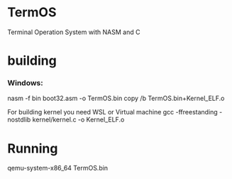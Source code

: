 # TermOS
 Terminal Operation System with NASM and C

# building
###  Windows: ###
nasm -f bin boot32.asm -o TermOS.bin
copy /b TermOS.bin+Kernel_ELF.o

For building kernel you need WSL or Virtual machine
gcc -ffreestanding -nostdlib kernel/kernel.c -o Kernel_ELF.o

# Running
qemu-system-x86_64 TermOS.bin

